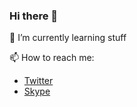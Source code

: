 ### Hi there 👋

🌱 I’m currently learning stuff

📫 How to reach me: 
* [Twitter](https://twitter.com/danielturus)
* [Skype](https://join.skype.com/invite/lxaJv2eUEgTt)
